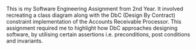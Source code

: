 This is my Software Engineering Assignment from 2nd Year. It involved recreating a class diagram along with the DbC (Design By Contract) constraint implementation of the Accounts Receivable Processor. This assignment required me to highlight how DbC approaches designing software, by utilising certain assertions i.e. preconditions, post conditions and invariants.
